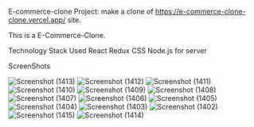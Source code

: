 E-commerce-clone
Project: make a clone of https://e-commerce-clone-clone.vercel.app/ site.

This is a E-Commerce-Clone.

Technology Stack Used
React
Redux
CSS
Node.js for server

ScreenShots




![Screenshot (1413)](https://user-images.githubusercontent.com/95959359/169657202-fca484d7-afd9-4870-838b-17dca69e9158.png)
![Screenshot (1412)](https://user-images.githubusercontent.com/95959359/169657207-93bdf22e-3f3a-4116-a429-132b359f6a72.png)
![Screenshot (1411)](https://user-images.githubusercontent.com/95959359/169657210-e494a68d-f100-4085-8f91-93abf6016b0a.png)
![Screenshot (1410)](https://user-images.githubusercontent.com/95959359/169657213-6e7db3df-dfcb-4f56-8ce1-bab5306e67c5.png)
![Screenshot (1409)](https://user-images.githubusercontent.com/95959359/169657215-95b76f37-cca6-4a0a-9bc3-e69cf68bd418.png)
![Screenshot (1408)](https://user-images.githubusercontent.com/95959359/169657219-743d9b2a-1567-4b38-8f34-3fca56c6975d.png)
![Screenshot (1407)](https://user-images.githubusercontent.com/95959359/169657221-fde0ca98-3d45-4c12-9903-fea107b06a1d.png)
![Screenshot (1406)](https://user-images.githubusercontent.com/95959359/169657226-d8d95870-30b0-483f-aa17-812d3d410237.png)
![Screenshot (1405)](https://user-images.githubusercontent.com/95959359/169657233-548b2a0d-aa84-422c-90cf-859c95e61271.png)
![Screenshot (1404)](https://user-images.githubusercontent.com/95959359/169657238-e9e9acb3-8a29-411b-8ae6-9ad9e58f1dec.png)
![Screenshot (1403)](https://user-images.githubusercontent.com/95959359/169657251-39ed4555-e9d0-4f06-b46a-024702f39a69.png)
![Screenshot (1402)](https://user-images.githubusercontent.com/95959359/169657257-5c14c8da-b111-45e0-a8db-fc9c585696f5.png)
![Screenshot (1415)](https://user-images.githubusercontent.com/95959359/169657266-d7af1f5f-8b08-4ba8-bdc8-3dc7dd647b86.png)
![Screenshot (1414)](https://user-images.githubusercontent.com/95959359/169657269-8142f88d-748a-4a7d-a628-9862410e385c.png)
